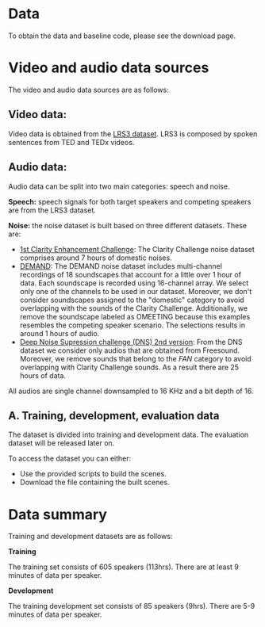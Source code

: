 # Data

To obtain the data and baseline code, please see the download page.


# Video and audio data sources

The video and audio data sources are as follows:

## Video data:

Video data is obtained from the [LRS3 dataset](https://www.robots.ox.ac.uk/~vgg/data/lip_reading/lrs3.html). LRS3 is composed by spoken sentences from TED and TEDx videos. 

## Audio data:

Audio data can be split into two main categories: speech and noise. 

**Speech:** speech signals for both target speakers and competing speakers are from the LRS3 dataset. 

**Noise:** the noise dataset is built based on three different datasets. These are:

- [1st Clarity Enhancement Challenge](https://github.com/claritychallenge/clarity/tree/main/recipes/cec1): The Clarity Challenge noise dataset comprises around 7 hours of domestic noises. 
- [DEMAND](https://zenodo.org/record/1227121#.YpZHLRPMLPY): The DEMAND noise dataset includes multi-channel recordings of 18 soundscapes that account for a little over 1 hour of data. Each soundscape is recorded using 16-channel array. We select only one of the channels to be used in our dataset. Moreover, we don't consider soundscapes assigned to the "domestic" category to avoid overlapping with the sounds of the Clarity Challenge. Additionally, we remove the soundscape labeled as OMEETING because this examples resembles the competing speaker scenario. The selections results in around 1 hours of audio.  
- [Deep Noise Supression challenge (DNS) 2nd version](https://github.com/microsoft/DNS-Challenge): From the DNS dataset we consider only audios that are obtained from Freesound. Moreover, we remove sounds that belong to the *FAN* category to avoid overlapping with Clarity Challenge sounds. As a result there are 25 hours of data. 

All audios are single channel downsampled to 16 KHz and a bit depth of 16.

## A. Training, development, evaluation data

The dataset is divided into training and development data. 
The evaluation dataset will be released later on. 

To access the dataset you can either:

- Use the provided scripts to build the scenes. 
- Download the file containing the built scenes. 

# Data summary 

Training and development datasets are as follows:

**Training**

The training set consists of 605 speakers (113hrs). 
There are at least 9 minutes of data per speaker.

**Development**

The training development set consists of 85 speakers (9hrs). 
There are 5-9 minutes of data per speaker.



